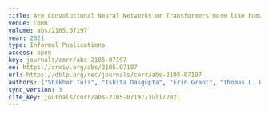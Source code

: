 ```yaml
---
title: Are Convolutional Neural Networks or Transformers more like human vision?
venue: CoRR
volume: abs/2105.07197
year: 2021
type: Informal Publications
access: open
key: journals/corr/abs-2105-07197
ee: https://arxiv.org/abs/2105.07197
url: https://dblp.org/rec/journals/corr/abs-2105-07197
authors: ["Shikhar Tuli", "Ishita Dasgupta", "Erin Grant", "Thomas L. Griffiths"]
sync_version: 3
cite_key: journals/corr/abs-2105-07197/Tuli/2021
---
```

